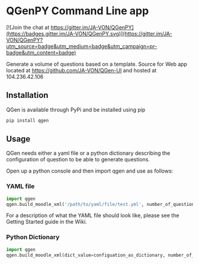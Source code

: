 # QGenPY Command Line app

[![Join the chat at https://gitter.im/JA-VON/QGenPY](https://badges.gitter.im/JA-VON/QGenPY.svg)](https://gitter.im/JA-VON/QGenPY?utm_source=badge&utm_medium=badge&utm_campaign=pr-badge&utm_content=badge)

Generate a volume of questions based on a template. Source for Web app located at https://github.com/JA-VON/QGen-UI and hosted at 104.236.42.106

## Installation

QGen is available through PyPi and be installed using pip

```Bash
pip install qgen
```

## Usage

QGen needs either a yaml file or a python dictionary describing the configuration of question to be able to generate questions. 

Open up a python console and then import qgen and use as follows:

### YAML file 
```Python
import qgen
qgen.build_moodle_xml('/path/to/yaml/file/test.yml', number_of_questions=50)
```

For a description of what the YAML file should look like, please see the Getting Started guide in the Wiki.

### Python Dictionary

```Python
import qgen
qgen.build_moodle_xml(dict_value=configuation_as_dictionary, number_of_questions=50)
```
